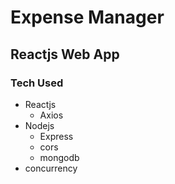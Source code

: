 # Expense Manager
## Reactjs Web App

### Tech Used
- Reactjs
  - Axios
- Nodejs
  - Express
  - cors
  - mongodb
- concurrency
